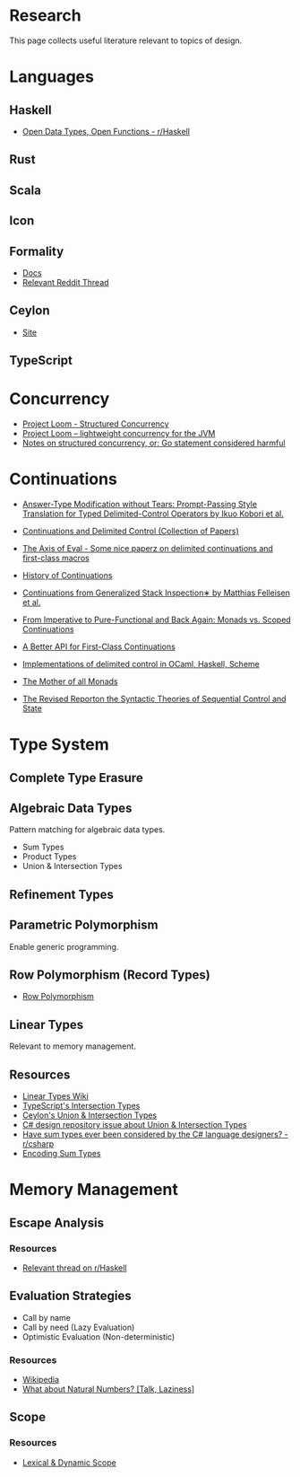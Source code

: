 # Research

This page collects useful literature relevant to topics of design.

# Languages

## Haskell
- [Open Data Types, Open Functions - r/Haskell](https://www.reddit.com/r/haskell/comments/d3qdql/whatever_happened_to_open_data_types_and_open/)

## Rust

## Scala

## Icon

## Formality
- [Docs](http://docs.formality-lang.org/)
- [Relevant Reddit Thread](https://www.reddit.com/r/haskell/comments/d2gcyw/just_letting_you_know_that_formality_has_evolved/)

## Ceylon
- [Site](https://ceylon-lang.org/)

## TypeScript

# Concurrency

- [Project Loom - Structured Concurrency](https://wiki.openjdk.java.net/display/loom/Structured+Concurrency)
- [Project Loom – lightweight concurrency for the JVM](https://trio.discourse.group/t/project-loom-lightweight-concurrency-for-the-jvm/97)
- [Notes on structured concurrency, or: Go statement considered harmful](https://vorpus.org/blog/notes-on-structured-concurrency-or-go-statement-considered-harmful/)

# Continuations

- [Answer-Type Modification without Tears: Prompt-Passing Style Translation for Typed Delimited-Control Operators by Ikuo Kobori et al.](https://arxiv.org/pdf/1606.06379.pdf)

- [Continuations and Delimited Control (Collection of Papers)](http://okmij.org/ftp/continuations/)

- [The Axis of Eval - Some nice paperz on delimited continuations and first-class macros](https://axisofeval.blogspot.com/2011/07/some-nice-paperz.html)

- [History of Continuations](http://www.cs.ru.nl/~freek/courses/tt-2011/papers/cps/histcont.pdf)
- [Continuations from Generalized Stack Inspection∗ by Matthias Felleisen et al.](https://www2.ccs.neu.edu/racket/pubs/icfp05-pcmkf.pdf)
- [From Imperative to Pure-Functional and Back Again: Monads vs. Scoped Continuations](http://blog.paralleluniverse.co/2015/08/07/scoped-continuations/)
- [A Better API for First-Class Continuations](http://3e8.org/pub/pdf-t1/feeley.pdf)
- [Implementations of delimited control in OCaml, Haskell, Scheme](http://okmij.org/ftp/continuations/implementations.html)
- [The Mother of all Monads](http://blog.sigfpe.com/2008/12/mother-of-all-monads.html)
- [The Revised Reporton the Syntactic Theories of Sequential Control and State](https://www2.ccs.neu.edu/racket/pubs/tcs92-fh.pdf)

# Type System

## Complete Type Erasure

## Algebraic Data Types
Pattern matching for algebraic data types.

- Sum Types
- Product Types
- Union & Intersection Types

## Refinement Types

## Parametric Polymorphism
Enable generic programming.

## Row Polymorphism (Record Types)
- [Row Polymorphism](https://www.cl.cam.ac.uk/teaching/1415/L28/rows.pdf)

## Linear Types
Relevant to memory management.

## Resources
- [Linear Types Wiki](https://en.wikipedia.org/wiki/Substructural_type_system#Linear_type_systems)
- [TypeScript's Intersection Types](https://www.typescriptlang.org/docs/handbook/advanced-types.html#intersection-types)
- [Ceylon's Union & Intersection Types](https://ceylon-lang.org/documentation/1.3/tour/types/)
- [C# design repository issue about Union & Intersection Types](https://github.com/dotnet/csharplang/issues/399)
- [Have sum types ever been considered by the C# language designers? - r/csharp](https://www.reddit.com/r/csharp/comments/7b8mvn/have_sum_types_ever_been_considered_by_the_c/)
- [Encoding Sum Types](https://yairchu.github.io/posts/sum-type-encodings.html)


# Memory Management

## Escape Analysis

### Resources
- [Relevant thread on r/Haskell](https://www.reddit.com/r/haskell/comments/d5d13i/is_it_possible_to_design_a_functional_language/)

## Evaluation Strategies

- Call by name
- Call by need (Lazy Evaluation)
- Optimistic Evaluation (Non-deterministic)

### Resources
- [Wikipedia](https://en.wikipedia.org/wiki/Evaluation_strategy)
- [What about Natural Numbers? [Talk, Laziness]](https://pwlconf.org/2019/jose-trilla/)

## Scope

### Resources

- [Lexical & Dynamic Scope ](https://prl.ccs.neu.edu/blog/2019/09/05/lexical-and-dynamic-scope/)